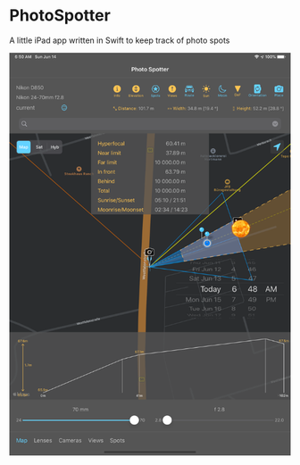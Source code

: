 # PhotoSpotter
A little iPad app written in Swift to keep track of photo spots

![Overview](https://raw.githubusercontent.com/HanSolo/PhotoSpotter/master/PhotoSpotter.png)
